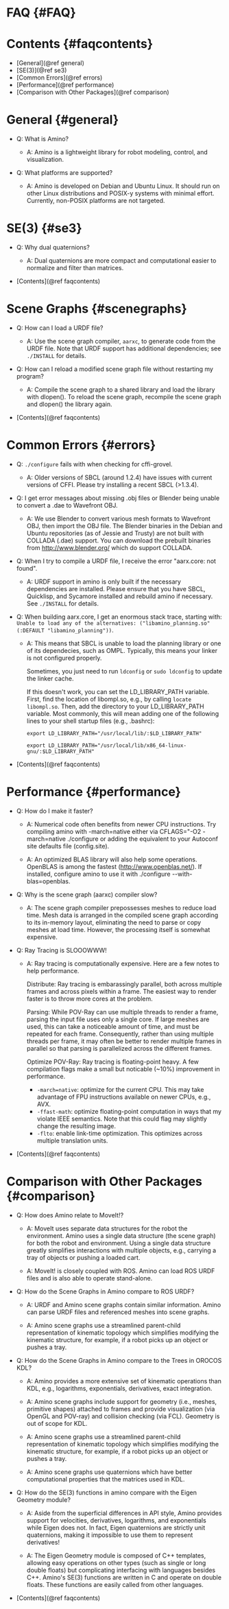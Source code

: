 FAQ {#FAQ}
===

Contents {#faqcontents}
=======

* [General](@ref general)
* [SE(3)](@ref se3)
* [Common Errors](@ref errors)
* [Performance](@ref performance)
* [Comparison with Other Packages](@ref comparison)


General {#general}
====

* Q: What is Amino?

  - A: Amino is a lightweight library for robot modeling, control, and
    visualization.

* Q: What platforms are supported?

  - A: Amino is developed on Debian and Ubuntu Linux.  It should run
    on other Linux distributions and POSIX-y systems with minimal
    effort.  Currently, non-POSIX platforms are not targeted.

SE(3) {#se3}
====

* Q: Why dual quaternions?

  - A: Dual quaternions are more compact and computational easier to
    normalize and filter than matrices.

* [Contents](@ref faqcontents)

Scene Graphs {#scenegraphs}
============

* Q: How can I load a URDF file?

  - A: Use the scene graph compiler, `aarxc`, to generate code from the
    URDF file.  Note that URDF support has additional dependencies;
    see `./INSTALL` for details.

* Q: How can I reload a modified scene graph file without restarting my
  program?

  - A: Compile the scene graph to a shared library and load the library
    with dlopen().  To reload the scene graph, recompile the scene
    graph and dlopen() the library again.

* [Contents](@ref faqcontents)

Common Errors {#errors}
=============

* Q: `./configure` fails with when checking for cffi-grovel.

    - A: Older versions of SBCL (around 1.2.4) have issues with current
      versions of CFFI.  Please try installing a recent SBCL (>1.3.4).

* Q: I get error messages about missing .obj files or Blender being
  unable to convert a .dae to Wavefront OBJ.

  - A: We use Blender to convert various mesh formats to Wavefront OBJ,
    then import the OBJ file.  The Blender binaries in the Debian and
    Ubuntu repositories (as of Jessie and Trusty) are not built with
    COLLADA (.dae) support.  You can download the prebuilt binaries
    from http://www.blender.org/ which do support COLLADA.

* Q: When I try to compile a URDF file, I receive the error "aarx.core:
  not found".

  - A: URDF support in amino is only built if the necessary dependencies
    are installed.  Please ensure that you have SBCL, Quicklisp, and
    Sycamore installed and rebuild amino if necessary.  See
    `./INSTALL` for details.

* Q: When building aarx.core, I get an enormous stack trace, starting
  with:
  `Unable to load any of the alternatives:
     ("libamino_planning.so" (:DEFAULT "libamino_planning"))`.

  - A: This means that SBCL is unable to load the planning library or one
    of its dependecies, such as OMPL.  Typically, this means your
    linker is not configured properly.

    Sometimes, you just need to run `ldconfig` or `sudo ldconfig` to
    update the linker cache.

    If this doesn't work, you can set the LD_LIBRARY_PATH variable.
    First, find the location of libompl.so, e.g., by calling `locate
    libompl.so`.  Then, add the directory to your LD_LIBRARY_PATH
    variable.  Most commonly, this will mean adding one of the
    following lines to your shell startup files (e.g., .bashrc):

    `export LD_LIBRARY_PATH="/usr/local/lib/:$LD_LIBRARY_PATH"`

    `export LD_LIBRARY_PATH="/usr/local/lib/x86_64-linux-gnu/:$LD_LIBRARY_PATH"`

* [Contents](@ref faqcontents)

Performance {#performance}
===========

* Q: How do I make it faster?

  - A: Numerical code often benefits from newer CPU instructions. Try
    compiling amino with -march=native either via CFLAGS="-O2
    -march=native ./configure or adding the equivalent to your
    Autoconf site defaults file (config.site).

  - A: An optimized BLAS library will also help some
    operations. OpenBLAS is among the fastest
    (http://www.openblas.net/). If installed, configure amino to use
    it with ./configure --with-blas=openblas.


* Q: Why is the scene graph (aarxc) compiler slow?

  - A: The scene graph compiler prepossesses meshes to reduce load
    time.  Mesh data is arranged in the compiled scene graph according
    to its in-memory layout, eliminating the need to parse or copy
    meshes at load time.  However, the processing itself is somewhat
    expensive.

* Q: Ray Tracing is SLOOOWWW!

  - A: Ray tracing is computationally expensive. Here are a few notes
    to help performance.

    Distribute: Ray tracing is embarassingly parallel, both across
    multiple frames and across pixels within a frame. The easiest way
    to render faster is to throw more cores at the problem.

    Parsing: While POV-Ray can use multiple threads to render a frame,
    parsing the input file uses only a single core. If large meshes
    are used, this can take a noticeable amount of time, and must be
    repeated for each frame. Consequently, rather than using multiple
    threads per frame, it may often be better to render multiple
    frames in parallel so that parsing is parallelized across the
    different frames.

    Optimize POV-Ray: Ray tracing is floating-point heavy. A few
    compilation flags make a small but noticable (~10%) improvement in
    performance.

      * `-march=native`: optimize for the current CPU. This may take
        advantage of FPU instructions available on newer CPUs, e.g.,
        AVX.
      * `-ffast-math`: optimize floating-point computation in ways that
        my violate IEEE semantics. Note that this could flag may
        slightly change the resulting image.
      * `-flto`: enable link-time optimization. This optimizes across
        multiple translation units.

* [Contents](@ref faqcontents)

Comparison with Other Packages    {#comparison}
==============================

* Q: How does Amino relate to MoveIt!?

  - A: MoveIt uses separate data structures for the robot the
    environment.  Amino uses a single data structure (the scene graph)
    for both the robot and environment.  Using a single data structure
    greatly simplifies interactions with multiple objects, e.g.,
    carrying a tray of objects or pushing a loaded cart.

  - A: MoveIt! is closely coupled with ROS.  Amino can load ROS URDF
    files and is also able to operate stand-alone.

* Q: How do the Scene Graphs in Amino compare to ROS URDF?

  - A: URDF and Amino scene graphs contain similar information.  Amino
    can parse URDF files and referenced meshes into scene graphs.

  - A: Amino scene graphs use a streamlined parent-child
    representation of kinematic topology which simplifies modifying
    the kinematic structure, for example, if a robot picks up an
    object or pushes a tray.

* Q: How do the Scene Graphs in Amino compare to the Trees in OROCOS
  KDL?

  - A: Amino provides a more extensive set of kinematic operations
    than KDL, e.g., logarithms, exponentials, derivatives, exact
    integration.

  - A: Amino scene graphs include support for geometry (i.e., meshes,
    primitive shapes) attached to frames and provide visualization
    (via OpenGL and POV-ray) and collision checking (via FCL).
    Geometry is out of scope for KDL.

  - A: Amino scene graphs use a streamlined parent-child
    representation of kinematic topology which simplifies modifying
    the kinematic structure, for example, if a robot picks up an
    object or pushes a tray.

  - A: Amino scene graphs use quaternions which have better
    computational properties that the matrices used in KDL.

* Q: How do the SE(3) functions in amino compare with the Eigen
  Geometry module?

  - A: Aside from the superficial differences in API style, Amino
    provides support for velocities, derivatives, logarithms, and
    exponentials while Eigen does not.  In fact, Eigen quaternions are
    strictly unit quaternions, making it impossible to use them to
    represent derivatives!

  - A: The Eigen Geometry module is composed of C++ templates,
    allowing easy operations on other types (such as single or long
    double floats) but complicating interfacing with languages besides
    C++.  Amino's SE(3) functions are written in C and operate on
    double floats.  These functions are easily called from other
    languages.

* [Contents](@ref faqcontents)
